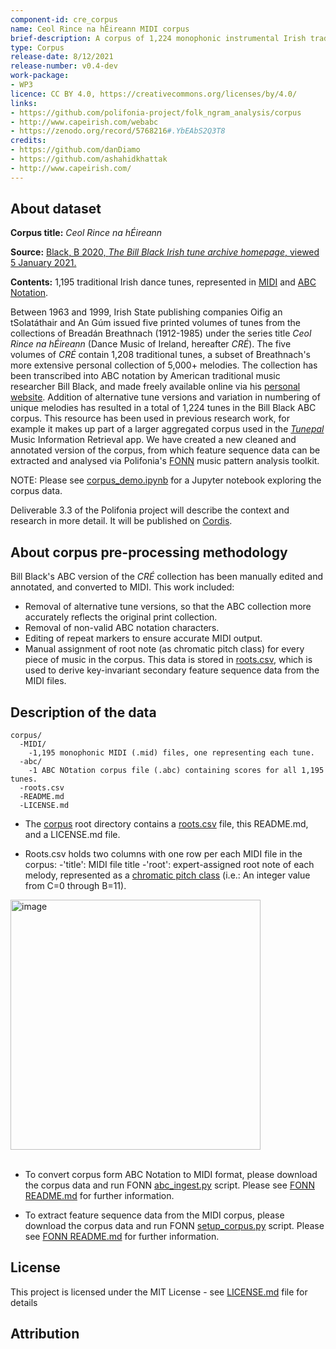 ```yaml
---
component-id: cre_corpus
name: Ceol Rince na hÉireann MIDI corpus
brief-description: A corpus of 1,224 monophonic instrumental Irish traditional dance tunes.
type: Corpus
release-date: 8/12/2021
release-number: v0.4-dev
work-package: 
- WP3
licence: CC BY 4.0, https://creativecommons.org/licenses/by/4.0/
links:
- https://github.com/polifonia-project/folk_ngram_analysis/corpus
- http://www.capeirish.com/webabc
- https://zenodo.org/record/5768216#.YbEAbS2Q3T8
credits:
- https://github.com/danDiamo
- https://github.com/ashahidkhattak
- http://www.capeirish.com/
---
```



## About dataset 

**Corpus title:** _Ceol Rince na hÉireann_

**Source:** [Black, B 2020, _The Bill Black Irish tune archive homepage_, viewed 5 January 2021.](http://www.capeirish.com/webabc)

**Contents:** 1,195 traditional Irish dance tunes, represented in [MIDI](https://github.com/polifonia-project/folk_ngram_analysis/tree/master/corpus/MIDI) and [ABC Notation](https://github.com/polifonia-project/folk_ngram_analysis/tree/master/corpus/abc).

Between 1963 and 1999, Irish State publishing companies Oifig an tSolatáthair and An Gúm issued five printed volumes of tunes from the collections of Breadán Breathnach (1912-1985) under the series title _Ceol Rince na hÉireann_ (Dance Music of Ireland, hereafter _CRÉ_). The five volumes of _CRÉ_ contain 1,208 traditional tunes, a subset of Breathnach's more extensive personal collection of 5,000+ melodies. The collection has been transcribed into ABC notation by American traditional music researcher Bill Black, and made freely available online via his [personal website]((http://www.capeirish.com/webabc)). Addition of alternative tune versions and variation in numbering of unique melodies has resulted in a total of 1,224 tunes in the Bill Black ABC corpus. This resource has been used in previous research work, for example it makes up part of a larger aggregated corpus used in the [_Tunepal_](https://tunepal.org/index.html) Music Information Retrieval app. We have created a new cleaned and annotated version of the corpus, from which feature sequence data can be extracted and analysed via Polifonia's [FONN](https://github.com/polifonia-project/folk_ngram_analysis) music pattern analysis toolkit.

NOTE: Please see [corpus_demo.ipynb](https://github.com/polifonia-project/folk_ngram_analysis/blob/master/corpus/corpus_demo.ipynb) for a Jupyter notebook exploring the corpus data.

Deliverable 3.3 of the Polifonia project will describe the context and research in more detail. It will be published on [Cordis](https://cordis.europa.eu/project/id/101004746/it).


## About corpus pre-processing methodology

Bill Black's ABC version of the _CRÉ_ collection has been manually edited and annotated, and converted to MIDI. This work included:
* Removal of alternative tune versions, so that the ABC collection more accurately reflects the original print collection.
* Removal of non-valid ABC notation characters.
* Editing of repeat markers to ensure accurate MIDI output.
* Manual assignment of root note (as chromatic pitch class) for every piece of music in the corpus. This data is stored in [roots.csv]( https://github.com/polifonia-project/folk_ngram_analysis/tree/master/corpus/roots.csv), which is used to derive key-invariant  secondary feature sequence data from the MIDI files.


## Description of the data

```
corpus/
  -MIDI/
    -1,195 monophonic MIDI (.mid) files, one representing each tune.
  -abc/
    -1 ABC NOtation corpus file (.abc) containing scores for all 1,195 tunes.
  -roots.csv
  -README.md
  -LICENSE.md

```

- The [corpus](https://github.com/polifonia-project/folk_ngram_analysis/tree/master/corpus) root directory contains a [roots.csv](https://github.com/danDiamo/music_pattern_analysis/blob/master/corpus/roots.csv) file, this README.md, and a LICENSE.md file.

- Roots.csv holds two columns with one row per each MIDI file in the corpus:
  -'title': MIDI file title
  -'root': expert-assigned root note of each melody, represented as a [chromatic pitch class](https://en.wikipedia.org/wiki/Pitch_class) (i.e.: An integer value from C=0 through B=11). 

<img width="400" alt="image" src="https://user-images.githubusercontent.com/78231894/142916162-9ace1c42-ceae-412f-95df-98ce34acd359.png">
<br><br>

- To convert corpus form ABC Notation to MIDI format, please download the corpus data and run FONN [abc_ingest.py](https://github.com/polifonia-project/folk_ngram_analysis/blob/master/abc_ingest.py) script. Please see [FONN README.md](https://github.com/polifonia-project/folk_ngram_analysis/blob/master/README.md) for further information. 

- To extract feature sequence data from the MIDI corpus, please download the corpus data and run FONN [setup_corpus.py](https://github.com/danDiamo/music_pattern_analysis/blob/master/setup_corpus.py) script. Please see [FONN README.md](https://github.com/polifonia-project/folk_ngram_analysis/blob/master/README.md) for further information.


## License
This project is licensed under the MIT License - see [LICENSE.md](https://github.com/polifonia-project/folk_ngram_analysis/blob/master/corpus/license.md) file for details
 

## Attribution


